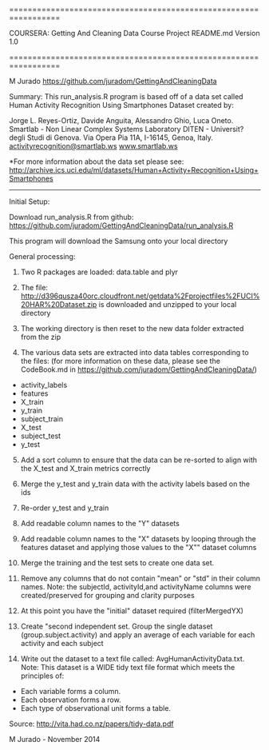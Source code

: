 
=================================================================

COURSERA: Getting And Cleaning Data Course Project
README.md
Version 1.0

=================================================================

M Jurado 
https://github.com/juradom/GettingAndCleaningData

Summary: 
This run_analysis.R program is based off of a data set called Human Activity Recognition Using Smartphones Dataset created by:

Jorge L. Reyes-Ortiz, Davide Anguita, Alessandro Ghio, Luca Oneto.
Smartlab - Non Linear Complex Systems Laboratory
DITEN - Universit? degli Studi di Genova.
Via Opera Pia 11A, I-16145, Genoa, Italy.
activityrecognition@smartlab.ws
www.smartlab.ws

*For more information about the data set please see:
http://archive.ics.uci.edu/ml/datasets/Human+Activity+Recognition+Using+Smartphones

__________________________________________________________________
Initial Setup:

Download run_analysis.R from github:
https://github.com/juradom/GettingAndCleaningData/run_analysis.R

This program will download the Samsung onto your local directory

General processing:

1. Two R packages are loaded: data.table and plyr

2. The file: http://d396qusza40orc.cloudfront.net/getdata%2Fprojectfiles%2FUCI%20HAR%20Dataset.zip is downloaded and unzipped to your local directory

3. The working directory is then reset to the new data folder extracted from the zip

4. The various data sets are extracted into data tables corresponding to the files: (for more information on these data, please see the CodeBook.md in https://github.com/juradom/GettingAndCleaningData/)
* activity_labels
* features
* X_train
* y_train
* subject_train
* X_test
* subject_test
* y_test 

5. Add a sort column to ensure that the data can be re-sorted to align with the X_test and X_train metrics correctly

6. Merge the y_test and y_train data with the activity labels based on the ids

7. Re-order y_test and y_train

8. Add readable column names to the "Y" datasets

9. Add readable column names to the "X" datasets by looping through the features dataset and applying those values to the "X"" dataset columns

10. Merge the training and the test sets to create one data set.

11. Remove any columns that do not contain "mean" or "std" in their column names.  Note: the subjectId, activityId,and activityName columns were created/preserved for grouping and clarity purposes

12. At this point you have the "initial" dataset required (filterMergedYX)

13. Create "second independent set.  Group the single dataset (group.subject.activity) and apply an average of each variable for each activity and each subject

14. Write out the dataset to a text file called: AvgHumanActivityData.txt. Note: This dataset is a WIDE tidy text file format which meets the principles of:

- Each variable forms a column.
- Each observation forms a row.
- Each type of observational unit forms a table.

Source: http://vita.had.co.nz/papers/tidy-data.pdf


M Jurado - November 2014
